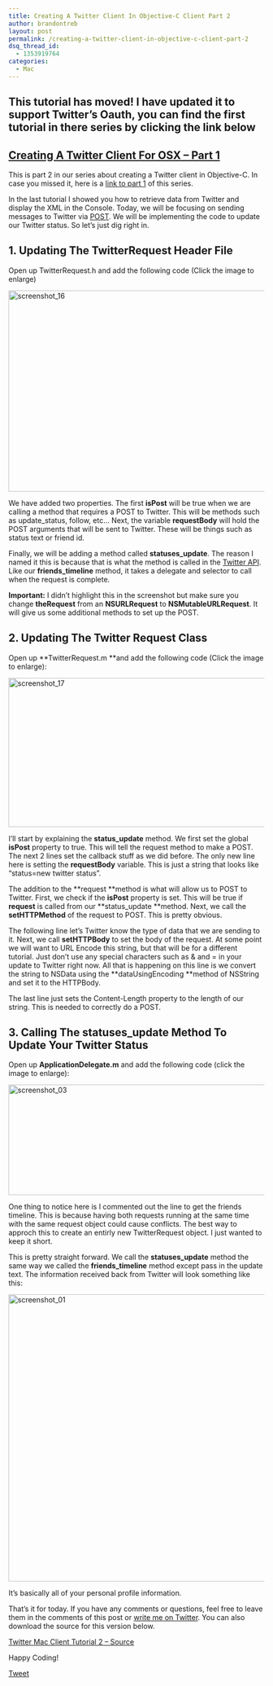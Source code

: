 ```yaml
---
title: Creating A Twitter Client In Objective-C Client Part 2
author: brandontreb
layout: post
permalink: /creating-a-twitter-client-in-objective-c-client-part-2
dsq_thread_id:
  - 1353919764
categories:
  - Mac
---
```

## This tutorial has moved! I have updated it to support Twitter&#8217;s Oauth, you can find the first tutorial in there series by clicking the link below

## [Creating A Twitter Client For OSX – Part 1][1]

This is part 2 in our series about creating a Twitter client in Objective-C. In case you missed it, here is a [link to part 1][2] of this series.

In the last tutorial I showed you how to retrieve data from Twitter and display the XML in the Console. Today, we will be focusing on sending messages to Twitter via [POST][3]. We will be implementing the code to update our Twitter status. So let&#8217;s just dig right in.

## 1. Updating The TwitterRequest Header File

Open up TwitterRequest.h and add the following code (Click the image to enlarge)

[<img class="size-full wp-image-362 alignnone" title="screenshot_16" src="http://brandontreb.com/wp-content/uploads/2009/07/screenshot_16.png" alt="screenshot_16" width="666" height="395" />][4]

We have added two properties. The first **isPost** will be true when we are calling a method that requires a POST to Twitter. This will be methods such as update_status, follow, etc&#8230; Next, the variable **requestBody** will hold the POST arguments that will be sent to Twitter. These will be things such as status text or friend id.

Finally, we will be adding a method called **statuses_update**. The reason I named it this is because that is what the method is called in the [Twitter API][5]. Like our **friends_timeline** method, it takes a delegate and selector to call when the request is complete.

**Important:** I didn&#8217;t highlight this in the screenshot but make sure you change **theRequest** from an **NSURLRequest** to **NSMutableURLRequest**. It will give us some additional methods to set up the POST.

## 2. Updating The Twitter Request Class

Open up **TwitterRequest.m **and add the following code (Click the image to enlarge):

[<img class="size-full wp-image-363 alignnone" title="screenshot_17" src="http://brandontreb.com/wp-content/uploads/2009/07/screenshot_17.png" alt="screenshot_17" width="670" height="293" />][6]

I&#8217;ll start by explaining the **status_update** method. We first set the global **isPost** property to true. This will tell the request method to make a POST. The next 2 lines set the callback stuff as we did before. The only new line here is setting the **requestBody** variable. This is just a string that looks like &#8220;status=new twitter status&#8221;.

The addition to the **request **method is what will allow us to POST to Twitter. First, we check if the **isPost** property is set. This will be true if **request** is called from our **status_update **method. Next, we call the **setHTTPMethod** of the request to POST. This is pretty obvious.

The following line let&#8217;s Twitter know the type of data that we are sending to it. Next, we call **setHTTPBody** to set the body of the request. At some point we will want to URL Encode this string, but that will be for a different tutorial. Just don&#8217;t use any special characters such as & and = in your update to Twitter right now. All that is happening on this line is we convert the string to NSData using the **dataUsingEncoding **method of NSString and set it to the HTTPBody.

The last line just sets the Content-Length property to the length of our string. This is needed to correctly do a POST.

## 3. Calling The statuses_update Method To Update Your Twitter Status

Open up **ApplicationDelegate.m** and add the following code (click the image to enlarge):

[<img class="size-full wp-image-367 alignnone" title="screenshot_03" src="http://brandontreb.com/wp-content/uploads/2009/07/screenshot_03.jpg" alt="screenshot_03" width="659" height="217" />][7]

One thing to notice here is I commented out the line to get the friends timeline. This is because having both requests running at the same time with the same request object could cause conflicts. The best way to approch this to create an entirly new TwitterRequest object. I just wanted to keep it short.

This is pretty straight forward. We call the **statuses_update** method the same way we called the **friends_timeline** method except pass in the update text. The information received back from Twitter will look something like this:

[<img class="size-full wp-image-368 alignnone" title="screenshot_01" src="http://brandontreb.com/wp-content/uploads/2009/07/screenshot_01.jpg" alt="screenshot_01" width="616" height="564" />][8]

It&#8217;s basically all of your personal profile information.

That&#8217;s it for today. If you have any comments or questions, feel free to leave them in the comments of this post or [write me on Twitter][9]. You can also download the source for this version below.

[Twitter Mac Client Tutorial 2 – Source][10]

Happy Coding!

<div style="">
  <a href="http://twitter.com/share" class="twitter-share-button" data-count="horizontal" data-text="Creating A Twitter Client In Objective-C Client Part 2" data-url="http://brandontreb.com/creating-a-twitter-client-in-objective-c-client-part-2"  data-via="brandontreb" data-related="brandontreb:">Tweet</a>
</div>

 [1]: http://brandontreb.com/creating-a-twitter-client-for-osx-part-1/
 [2]: http://brandontreb.com/objective-c-programming-tutorial-creating-a-twitter-client-part-1/
 [3]: http://en.wikipedia.org/wiki/POST_(HTTP)
 [4]: http://brandontreb.com/wp-content/uploads/2009/07/screenshot_16.png
 [5]: http://apiwiki.twitter.com/Twitter-API-Documentation
 [6]: http://brandontreb.com/wp-content/uploads/2009/07/screenshot_17.png
 [7]: http://brandontreb.com/wp-content/uploads/2009/07/screenshot_03.jpg
 [8]: http://brandontreb.com/wp-content/uploads/2009/07/screenshot_01.jpg
 [9]: http://twitter.com/brandontreb
 [10]: http://brandontreb.com/wp-content/uploads/2009/07/Chirpie1.zip